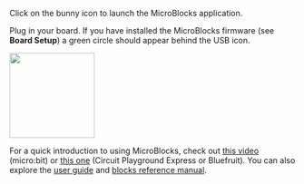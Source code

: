Click on the bunny icon to launch the MicroBlocks application.

Plug in your board. If you have installed the MicroBlocks firmware (see **Board Setup**)
a green circle should appear behind the USB icon.

<img src="assets/img/md/get-started/connected.png" width="150">

For a quick introduction to using MicroBlocks, check out
[this video](https://www.youtube.com/watch?v=cf2xsYSTqgY) (micro:bit) or
[this one](https://www.youtube.com/watch?v=ayLqWwqItxg) (Circuit Playground Express or Bluefruit).
You can also explore the <a href="https://wiki.microblocks.fun/ide" target="_blank">user guide</a>
and <a href="https://wiki.microblocks.fun/reference_manual" target="_blank">blocks reference manual</a>.

